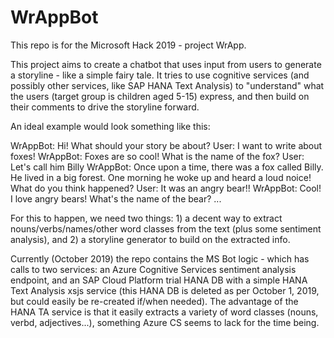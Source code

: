 # WrAppBot

This repo is for the Microsoft Hack 2019 - project WrApp.

This project aims to create a chatbot that uses input from users to generate a storyline - like a simple fairy tale. It tries to use cognitive services (and possibly other services, like SAP HANA Text Analysis) to "understand" what the users (target group is children aged 5-15) express, and then build on their comments to drive the storyline forward.

An ideal example would look something like this:

WrAppBot: Hi! What should your story be about?
User: I want to write about foxes!
WrAppBot: Foxes are so cool! What is the name of the fox?
User: Let's call him Billy
WrAppBot: Once upon a time, there was a fox called Billy. He lived in a big forest. One morning he woke up and heard a loud noice! What do you think happened?
User: It was an angry bear!!
WrAppBot: Cool! I love angry bears! What's the name of the bear?
...

For this to happen, we need two things: 1) a decent way to extract nouns/verbs/names/other word classes from the text (plus some sentiment analysis), and 2) a storyline generator to build on the extracted info.

Currently (October 2019) the repo contains the MS Bot logic - which has calls to two services: an Azure Cognitive Services sentiment analysis endpoint, and an SAP Cloud Platform trial HANA DB with a simple HANA Text Analysis xsjs service (this HANA DB is deleted as per October 1, 2019, but could easily be re-created if/when needed). The advantage of the HANA TA service is that it easily extracts a variety of word classes (nouns, verbd, adjectives...), something Azure CS seems to lack for the time being.
